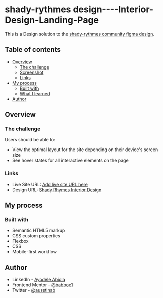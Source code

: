 # shady-rythmes design----Interior-Design-Landing-Page

This is a Design solution to the [shady-rythmes community figma design](https://www.figma.com/file/xak1kZllwoui5ja7wb08gK/shady-rhymes-interior-design-landing-page-Community).

## Table of contents

- [Overview](#overview)
  - [The challenge](#the-challenge)
  - [Screenshot](#screenshot)
  - [Links](#links)
- [My process](#my-process)
  - [Built with](#built-with)
  - [What I learned](#what-i-learned)
- [Author](#author)

## Overview

### The challenge

Users should be able to:

- View the optimal layout for the site depending on their device's screen size
- See hover states for all interactive elements on the page

### Links

- Live Site URL: [Add live site URL here](https://your-live-site-url.com)
- Design URL: [Shady Rhymes Interior Design](https://your-solution-url.com)

## My process

### Built with

- Semantic HTML5 markup
- CSS custom properties
- Flexbox
- CSS
- Mobile-first workflow

## Author

- LinkedIn - [Ayodele Abiola](https://www.linkedin.com/in/abiola-ayodele-5a10651b7/)
- Frontend Mentor - [@babboe1](https://www.frontendmentor.io/profile/babboe1)
- Twitter - [@ausstinab](https://www.twitter.com/ausstinab)